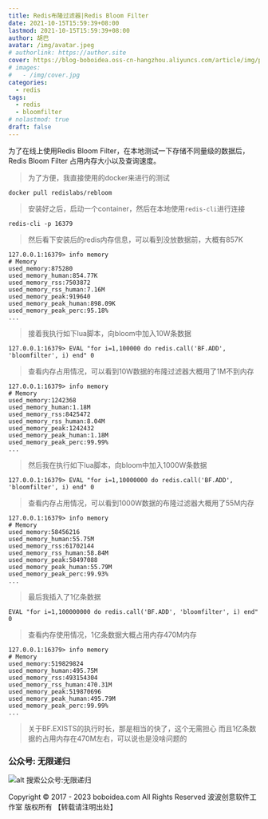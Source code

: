 ```yaml
---
title: Redis布隆过滤器|Redis Bloom Filter
date: 2021-10-15T15:59:39+08:00
lastmod: 2021-10-15T15:59:39+08:00
author: 胡巴
avatar: /img/avatar.jpeg
# authorlink: https://author.site
cover: https://blog-boboidea.oss-cn-hangzhou.aliyuncs.com/article/img/posts/hzw12.jpeg
# images:
#   - /img/cover.jpg
categories:
  - redis
tags:
  - redis
  - bloomfilter
# nolastmod: true
draft: false
---
```


为了在线上使用Redis Bloom Filter，在本地测试一下存储不同量级的数据后，Redis Bloom Filter 占用内存大小以及查询速度。

<!--more-->

> 为了方便，我直接使用的docker来进行的测试

```
docker pull redislabs/rebloom
```

> 安装好之后，启动一个container，然后在本地使用`redis-cli`进行连接

```
redis-cli -p 16379
```

> 然后看下安装后的redis内存信息，可以看到没放数据前，大概有857K

```
127.0.0.1:16379> info memory
# Memory
used_memory:875280
used_memory_human:854.77K
used_memory_rss:7503872
used_memory_rss_human:7.16M
used_memory_peak:919640
used_memory_peak_human:898.09K
used_memory_peak_perc:95.18%
...
```

> 接着我执行如下lua脚本，向bloom中加入10W条数据

```
127.0.0.1:16379> EVAL "for i=1,100000 do redis.call('BF.ADD', 'bloomfilter', i) end" 0
```

> 查看内存占用情况，可以看到10W数据的布隆过滤器大概用了1M不到内存

```
127.0.0.1:16379> info memory
# Memory
used_memory:1242368
used_memory_human:1.18M
used_memory_rss:8425472
used_memory_rss_human:8.04M
used_memory_peak:1242432
used_memory_peak_human:1.18M
used_memory_peak_perc:99.99%
...
```

> 然后我在执行如下lua脚本，向bloom中加入1000W条数据

```
127.0.0.1:16379> EVAL "for i=1,10000000 do redis.call('BF.ADD', 'bloomfilter', i) end" 0
```

> 查看内存占用情况，可以看到1000W数据的布隆过滤器大概用了55M内存

```
127.0.0.1:16379> info memory
# Memory
used_memory:58456216
used_memory_human:55.75M
used_memory_rss:61702144
used_memory_rss_human:58.84M
used_memory_peak:58497088
used_memory_peak_human:55.79M
used_memory_peak_perc:99.93%
...
```

> 最后我插入了1亿条数据

```
EVAL "for i=1,100000000 do redis.call('BF.ADD', 'bloomfilter', i) end" 0
```

> 查看内存使用情况，1亿条数据大概占用内存470M内存

```
127.0.0.1:16379> info memory
# Memory
used_memory:519829824
used_memory_human:495.75M
used_memory_rss:493154304
used_memory_rss_human:470.31M
used_memory_peak:519870696
used_memory_peak_human:495.79M
used_memory_peak_perc:99.99%
...
```

> 关于BF.EXISTS的执行时长，那是相当的快了，这个无需担心
> 而且1亿条数据的占用内存在470M左右，可以说也是没啥问题的

<!--qr_code-->

### 公众号: 无限递归

![alt 搜索公众号:无限递归](https://blog-boboidea.oss-cn-hangzhou.aliyuncs.com/article/img/gongzhonghao.jpeg "无限递归")

<!--declare-declare-->

Copyright &copy; 2017 - 2023 boboidea.com All Rights Reserved 波波创意软件工作室 版权所有 【转载请注明出处】
